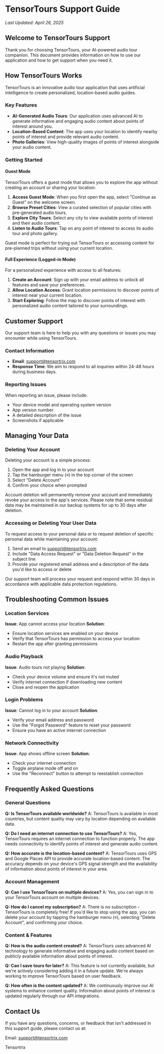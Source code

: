 # TensorTours Support Guide

_Last Updated: April 26, 2025_

## Welcome to TensorTours Support

Thank you for choosing TensorTours, your AI-powered audio tour companion. This document provides information on how to use our application and how to get support when you need it.

## How TensorTours Works

TensorTours is an innovative audio tour application that uses artificial intelligence to create personalized, location-based audio guides.

### Key Features

- **AI-Generated Audio Tours**: Our application uses advanced AI to generate informative and engaging audio content about points of interest around you.
- **Location-Based Content**: The app uses your location to identify nearby points of interest and provide relevant audio content.
- **Photo Galleries**: View high-quality images of points of interest alongside your audio content.

### Getting Started

#### Guest Mode

TensorTours offers a guest mode that allows you to explore the app without creating an account or sharing your location:

1. **Access Guest Mode**: When you first open the app, select "Continue as Guest" on the welcome screen.
2. **Browse Preset Cities**: View a curated selection of popular cities with pre-generated audio tours.
3. **Explore City Tours**: Select any city to view available points of interest and their audio content.
4. **Listen to Audio Tours**: Tap on any point of interest to access its audio tour and photo gallery.

Guest mode is perfect for trying out TensorTours or accessing content for pre-planned trips without using your current location.

#### Full Experience (Logged-in Mode)

For a personalized experience with access to all features:

1. **Create an Account**: Sign up with your email address to unlock all features and save your preferences.
2. **Allow Location Access**: Grant location permissions to discover points of interest near your current location.
3. **Start Exploring**: Follow the map to discover points of interest with personalized audio content tailored to your surroundings.

## Customer Support

Our support team is here to help you with any questions or issues you may encounter while using TensorTours.

### Contact Information

- **Email**: support@tensortrix.com
- **Response Time**: We aim to respond to all inquiries within 24-48 hours during business days.

### Reporting Issues

When reporting an issue, please include:
- Your device model and operating system version
- App version number
- A detailed description of the issue
- Screenshots if applicable

## Managing Your Data

### Deleting Your Account

Deleting your account is a simple process:

1. Open the app and log in to your account
2. Tap the hamburger menu (≡) in the top corner of the screen
3. Select "Delete Account"
4. Confirm your choice when prompted

Account deletion will permanently remove your account and immediately revoke your access to the app's services. Please note that some residual data may be maintained in our backup systems for up to 30 days after deletion.

### Accessing or Deleting Your User Data

To request access to your personal data or to request deletion of specific personal data while maintaining your account:

1. Send an email to support@tensortrix.com
2. Include "Data Access Request" or "Data Deletion Request" in the subject line
3. Provide your registered email address and a description of the data you'd like to access or delete

Our support team will process your request and respond within 30 days in accordance with applicable data protection regulations.

## Troubleshooting Common Issues

### Location Services

**Issue**: App cannot access your location
**Solution**: 
- Ensure location services are enabled on your device
- Verify that TensorTours has permission to access your location
- Restart the app after granting permissions

### Audio Playback

**Issue**: Audio tours not playing
**Solution**:
- Check your device volume and ensure it's not muted
- Verify internet connection if downloading new content
- Close and reopen the application

### Login Problems

**Issue**: Cannot log in to your account
**Solution**:
- Verify your email address and password
- Use the "Forgot Password" feature to reset your password
- Ensure you have an active internet connection

### Network Connectivity

**Issue**: App shows offline screen
**Solution**:
- Check your internet connection
- Toggle airplane mode off and on
- Use the "Reconnect" button to attempt to reestablish connection

## Frequently Asked Questions

### General Questions

**Q: Is TensorTours available worldwide?**
A: TensorTours is available in most countries, but content quality may vary by location depending on available data.

**Q: Do I need an internet connection to use TensorTours?**
A: Yes, TensorTours requires an internet connection to function properly. The app needs connectivity to identify points of interest and generate audio content.

**Q: How accurate is the location-based content?**
A: TensorTours uses GPS and Google Places API to provide accurate location-based content. The accuracy depends on your device's GPS signal strength and the availability of information about points of interest in your area.

### Account Management

**Q: Can I use TensorTours on multiple devices?**
A: Yes, you can sign in to your TensorTours account on multiple devices.

**Q: How do I cancel my subscription?**
A: There is no subscription - TensorTours is completely free! If you'd like to stop using the app, you can delete your account by tapping the hamburger menu (≡), selecting "Delete Account", and confirming your choice.

### Content & Features

**Q: How is the audio content created?**
A: TensorTours uses advanced AI technology to generate informative and engaging audio content based on publicly available information about points of interest.

**Q: Can I save tours for later?**
A: This feature is not currently available, but we're actively considering adding it in a future update. We're always working to improve TensorTours based on user feedback.

**Q: How often is the content updated?**
A: We continuously improve our AI systems to enhance content quality. Information about points of interest is updated regularly through our API integrations.

## Contact Us

If you have any questions, concerns, or feedback that isn't addressed in this support guide, please contact us at:

Email: support@tensortrix.com

Tensortrix
